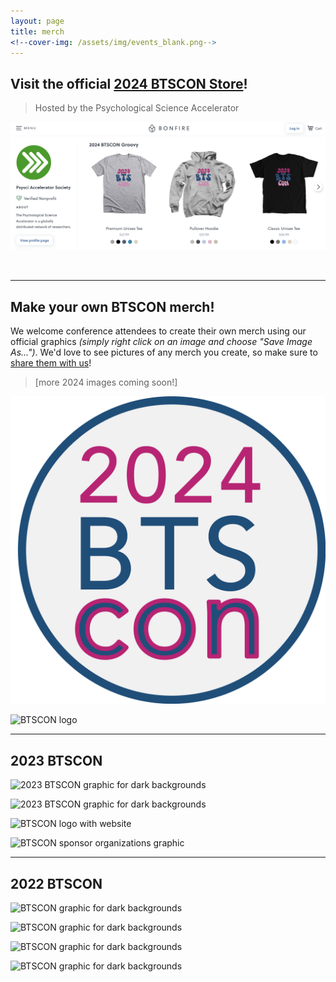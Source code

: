 ```yaml
---
layout: page
title: merch
<!--cover-img: /assets/img/events_blank.png-->
---
```


## Visit the official <a href="https://www.bonfire.com/store/psychological-science-accelerator-store/" target="_blank">2024 BTSCON Store</a>!

> Hosted by the Psychological Science Accelerator

<a href="https://www.bonfire.com/store/psychological-science-accelerator-store/" class="image" target="_blank"><img src="/assets/img/BTSCON2024_store.png" alt="screenshot of BTSCON Bonfire store" /></a>

<br>

***

## Make your own BTSCON merch! 

We welcome conference attendees to create their own merch using our official graphics *(simply right click on an image and choose "Save Image As...")*. We'd love to see pictures of any merch you create, so make sure to [share them with us](mailto:bigteamscienceconference@gmail.com)!
<br>

>[more 2024 images coming soon!]

<section>
  <div class="container">
    <div class="row">
      <div class="col-sm-5">
        <img src="/assets/img/BTScon2024_round.png" alt="BTSCON2024 logo">
      </div>
      <div class="col-sm-2">
        <p>   </p>
      </div>
      <div class="col-sm-5">
        <img src="/assets/img/BTSCON.png" alt="BTSCON logo">
      </div>
    </div>
  </div>
</section>


***
## 2023 BTSCON 

<section>
  <div class="container">
    <div class="row">
      <div class="col-sm-5">
        <img src="/assets/img/BTSCON23_merch_darkbg.png" alt="2023 BTSCON graphic for dark backgrounds">
      </div>
      <div class="col-sm-2">
        <p>   </p>
      </div>
      <div class="col-sm-5">
        <img src="/assets/img/BTSCON23_merch_lightbg.png" alt="2023 BTSCON graphic for dark backgrounds">
      </div>
    </div>
    <div class="row">
      <div class="col-sm-12">
        <p>   </p>
      </div>
    </div>
    <div class="row">
      <div class="col-sm-5">
        <img src="/assets/img/BTSCON_merch_logo.png" alt="BTSCON logo with website">
      </div>
      <div class="col-sm-2">
        <p>   </p>
      </div>
      <div class="col-sm-5">
        <img src="/assets/img/2023sponsors.png" alt="BTSCON sponsor organizations graphic">
      </div>
    </div>
  </div>
</section>



***
## 2022 BTSCON 

<section>
  <div class="container">
    <div class="row">
      <div class="col-sm-5">
        <img src="/assets/img/BTSCON_merch_darkbg.png" alt="BTSCON graphic for dark backgrounds">
      </div>
      <div class="col-sm-2">
        <p>   </p>
      </div>
      <div class="col-sm-5">
        <img src="/assets/img/BTSCON_merch_lightbg.png" alt="BTSCON graphic for dark backgrounds">
      </div>
    </div>
    <div class="row">
      <div class="col-sm-12">
        <p>   </p>
      </div>
    </div>
    <div class="row">
      <div class="col-sm-5">
        <img src="/assets/img/BTSCON_merch_logosColor.png" alt="BTSCON graphic for dark backgrounds">
      </div>
      <div class="col-sm-2">
        <p>   </p>
      </div>
      <div class="col-sm-5">
        <img src="/assets/img/BTSCON_merch_logosBlueGray.png" alt="BTSCON graphic for dark backgrounds">
      </div>
    </div>
  </div>
</section>

